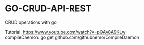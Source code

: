 # GO-CRUD-API-REST
CRUD operations with go

Tutorial:  https://www.youtube.com/watch?v=pQAV8A9KLw
compileDaemon: go get github.com/githubnemo/CompileDaemon
